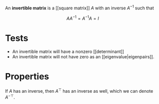 An **invertible matrix** is a [[square matrix]] $A$ with an inverse $A^{-1}$ such that

$$
AA^{-1}=A^{-1}A=I
$$

# Tests

* An invertible matrix will have a nonzero [[determinant]]
* An invertible matrix will not have zero as an [[eigenvalue|eigenpairs]].

# Properties

If $A$ has an inverse, then $A^\top$ has an inverse as well, which we can denote $A^{-\top}$.